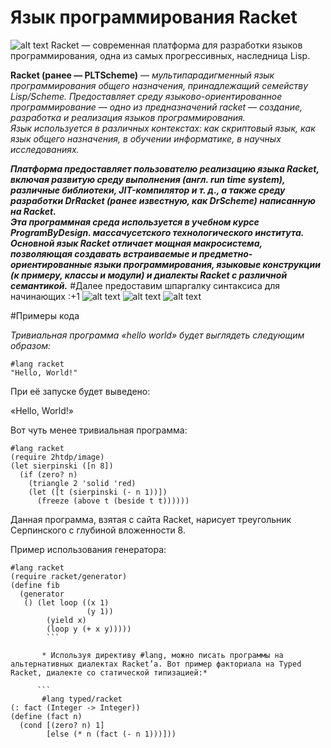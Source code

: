 # Язык программирования Racket 
![alt text](https://upload.wikimedia.org/wikipedia/commons/8/8c/Racket-logo.png)
Racket — современная платформа для разработки языков программирования, одна из самых прогрессивных, наследница Lisp.

**Racket (ранее — PLTScheme)** — *мультипарадигменный язык программирования общего назначения, принадлежащий семейству Lisp/Scheme.
Предоставляет среду языково-ориентированное программирование — одно из предназначений racket — создание, разработка и реализация языков программирования. <br>  Язык используется в различных контекстах: как скриптовый язык, как язык общего назначения, в обучении информатике, в научных исследованиях.*

***Платформа предоставляет пользователю реализацию языка Racket, включая развитую среду выполнения (англ. run time system), различные библиотеки, JIT-компилятор и т. д., а также среду разработки DrRacket (ранее известную, как DrScheme) написанную на Racket. <br>  Эта программная среда используется в учебном курсе ProgramByDesign. массачусетского технологического института.<br>  Основной язык Racket отличает мощная макросистема, позволяющая создавать встраиваемые и предметно-ориентированные языки программирования, языковые конструкции (к примеру, классы и модули) и диалекты Racket с различной семантикой.***
#Далее предоставим шпаргалку синтаксиса для начинающих :+1
![alt text](https://sun9-51.userapi.com/c854528/v854528186/236872/YhDXoHUhylw.jpg)
![alt text](https://sun9-4.userapi.com/c857728/v857728186/1f217a/J0rGRsMK9Rc.jpg)
![alt text](https://sun9-62.userapi.com/c857228/v857228186/199392/8Lppldk-yEY.jpg)

#Примеры кода

*Тривиальная программа «hello world» будет выглядеть следующим образом:*
```
#lang racket
"Hello, World!"
```

При её запуске будет выведено:

«Hello, World!»

Вот чуть менее тривиальная программа:

```
#lang racket
(require 2htdp/image)
(let sierpinski ([n 8])
  (if (zero? n)
    (triangle 2 'solid 'red)
    (let ([t (sierpinski (- n 1))])
      (freeze (above t (beside t t))))))
```
Данная программа, взятая с сайта Racket, нарисует треугольник Серпинского с глубиной вложенности 8.

Пример использования генератора:

```
#lang racket
(require racket/generator)
(define fib
  (generator
   () (let loop ((x 1)
                 (y 1))
        (yield x)
        (loop y (+ x y)))))
        ```
        
       * Используя директиву #lang, можно писать программы на альтернативных диалектах Racket’a. Вот пример факториала на Typed Racket, диалекте со статической типизацией:*
      
      ```
       #lang typed/racket
(: fact (Integer -> Integer))
(define (fact n)
  (cond [(zero? n) 1]
        [else (* n (fact (- n 1)))]))
```
